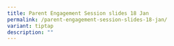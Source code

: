 ```yaml
---
title: Parent Engagement Session slides 18 Jan
permalink: /parent-engagement-session-slides-18-jan/
variant: tiptap
description: ""
---
```

